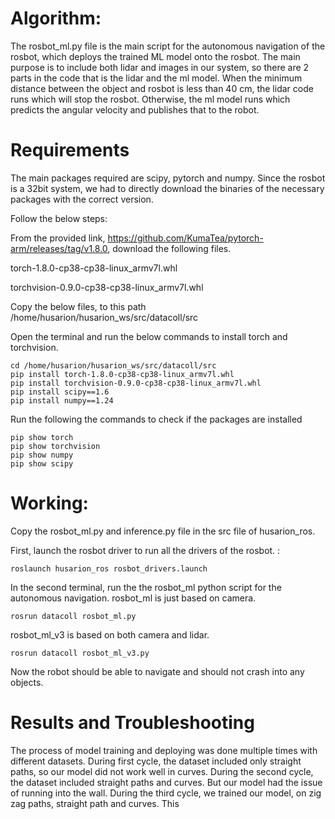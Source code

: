 # Algorithm:
The rosbot_ml.py file is the main script for the autonomous navigation of the rosbot, which deploys the trained ML model onto the rosbot.
The main purpose is to include both lidar and images in our system, so there are 2 parts in the code that is the lidar and the ml model. 
When the minimum distance between the object and rosbot is less than 40 cm, the lidar code runs which will stop the rosbot. Otherwise, the ml model runs which predicts the angular velocity and publishes that to the robot.

# Requirements
The main packages required are scipy, pytorch and numpy.
Since the rosbot is a 32bit system, we had to directly download the binaries of the necessary packages with the correct version. 

Follow the below steps:

From the provided link, https://github.com/KumaTea/pytorch-arm/releases/tag/v1.8.0, download the following files.

torch-1.8.0-cp38-cp38-linux_armv7l.whl

torchvision-0.9.0-cp38-cp38-linux_armv7l.whl

Copy the below files, to this path /home/husarion/husarion_ws/src/datacoll/src

Open the terminal and run the below commands to install torch and torchvision.

```
cd /home/husarion/husarion_ws/src/datacoll/src
pip install torch-1.8.0-cp38-cp38-linux_armv7l.whl
pip install torchvision-0.9.0-cp38-cp38-linux_armv7l.whl
pip install scipy==1.6
pip install numpy==1.24
```
Run the following the commands to check if the packages are installed

```
pip show torch
pip show torchvision
pip show numpy
pip show scipy
```


# Working:
Copy the rosbot_ml.py and inference.py file in the src file of husarion_ros.

First, launch the rosbot driver to run all the drivers of the rosbot. :

```
roslaunch husarion_ros rosbot_drivers.launch
```

In the second terminal, run the the rosbot_ml python script for the autonomous navigation. 
rosbot_ml is just based on camera.


```
rosrun datacoll rosbot_ml.py
```
rosbot_ml_v3 is based on both camera and lidar.
```
rosrun datacoll rosbot_ml_v3.py
```
Now the robot should be able to navigate and should not crash into any objects.

# Results and Troubleshooting
The process of model training and deploying was done multiple times with different datasets.
During first cycle, the dataset included only straight paths, so our model did not work well in curves.
During the second cycle, the dataset included straight paths and curves. But our model had the issue of running into the wall.
During the third cycle, we trained our model, on zig zag paths, straight path and curves. This 
